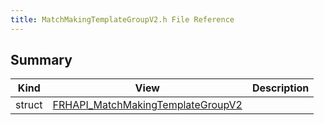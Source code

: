 ```yaml
---
title: MatchMakingTemplateGroupV2.h File Reference
---
```


## Summary
| Kind | View | Description |
|------|------|-------------|
|struct|[FRHAPI_MatchMakingTemplateGroupV2](/unreal-plugins/all/structfrhapi__matchmakingtemplategroupv2/#structFRHAPI__MatchMakingTemplateGroupV2)||
